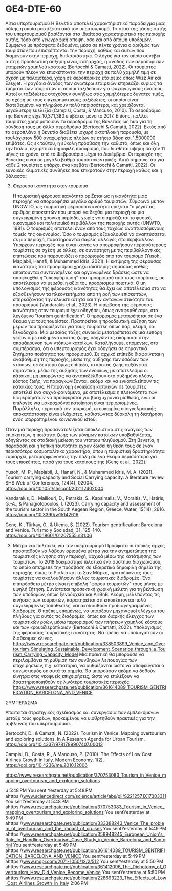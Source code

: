 # GE4-DTE-60

Αίτια υπερτουρισμού
  Η Βενετία αποτελεί χαρακτήριστικό παράδειγμα μιας πόλης η οποία μαστίζεται από τον υπερτουρισμό. Τα αίτια της τάσης αυτής του υπερτουρισμού βασίζονται στα ιδιαίτερα χαρακτηριστικά της περιοχής αυτής, τόσο από γεωγραφική άποψη, όσο και από άποψη υποδομών. Σύμφωνα με πρόσφατα δεδομένα, μέσα σε πέντε χρόνια ο αριθμός των τουριστών που επισκέπτονται την περιοχή, καθώς και αυτών που διαμένουν στην περιοχή, διπλασιάστηκε. Ο λόγος για τον οποίο συνέβει αυτή η προοδευτική αύξηση είναι, κατ'αρχάς, η άνοδος των αεροπορικών εταιρειών χαμηλού κόστους (Bertocchi & Camatti, 2022). Οι τουρίστες μπορούν πλέον να επισκέπτονται την περιοχή σε πολύ χαμηλή τιμή σε σχέση με παλαιότερα, χάρη σε αεροπορικές εταιρείες όπως Wizz Air και Easyjet. Η ραγδαία άνοδος των ανωτέρω εταιρειών επηρεάζει κυρίως τα τμήματα των τουριστών οι οποίοι ταξιδεύουν για ψυχαγωγικούς σκοπούς. Αυτοί οι ταξιδιώτες στοχεύουν συνήθως στις χαμηλότερες δυνατές τιμές, σε σχέση με τους επιχειρηματικούς ταξιδιώτες, οι οποίοι είναι διατεθειμένοι να πληρώσουν πολύ περισσότερα, και χρειάζονται μεγαλύτερη ευελιξία (Campisi, Costa, & Mancuso, 2010). Το αεροδρόμιο της Βιέννης είχε 10,371,380 επιβάτες μόνο το 2017. Επίσης, πολλοί τουρίστες χρησιμοποιούν το αεροδρόμιο της Βενετίας ως hub για τη σύνδεσή τους με άλλα αεροδρόμια (Bertocchi & Camatti, 2022).
  Εκτός από τα αεροπλάνα η Βενετία διαθέτει ισχυρή ακτοπλοική παρουσία, με τουλάχιστον 500 αναχωρήσεις πλοίων σε ετήσια βάση και 1,5000000 επιβάτες. Ως εκ τούτου, η εύκολη πρόσβαση την καθιστά, όπως και όλη την Ιταλία, εξαιρετικά δημοφιλή προορισμό, που διαθέται υψηλή σαιζόν 11 μήνες το χρόνο, από το Φεβρουάριο μέχρι το Δεκέμβριο. Οι περιοχές της Βενετίας είναι σε μεγάλο βαθμό τουριστοκεντρικές. Αυτό σημαίνει ότι για κάθε 2 τουρίστες υπάρχει ένα κρεβάτι (Bertocchi & Camatti, 2022).
  Οι ευνοικές κλιματικές συνθήκες που επικρατούν στην περιοχή καθώς και η θάλασσα:


3. Φέρουσα ικανότητα στον τουρισμό

    Η τουριστική φέρουσα ικανότητα ορίζεται ως η ικανότητα μιας περιοχής να απορροφήσει μεγάλο αριθμό τουριστών. Σύμφωνα με τον UNOWTO, ως τουριστική φέρουσα ικανότητα ορίζεται "ο μέγιστος αριθμός επισκεπτών που μπορεί να δεχθεί μια περιοχή σε μια συγκεκριμένη χρονική περίοδο, χωρίς να επηρεάζεται το φυσικό, οικονομικό και πολιτισμiκό περιβάλλον της περιοχής αυτής (UNWTO, 1981). Ο τουρισμός αποτελεί έναν από τους ταχέως αναπτυσσόμενους τομείς της οικονομίας. Όσο ο τουρισμός εξακολουθεί να αναπτύσσεται σε μια περιοχή, παρατηρούνται σαφείς αλλαγές στο περιβάλλον. Υπάρχουν περιοχές που είναι ικανές να απορροφήσουν περισσότερους τουρίστες σε σχέση με άλλες, σε συνάρτηση με τις περιβαλλοντικές επιπτώσεις που παρουσιάζει ο προορισμός από τον τουρισμό (Yusoh, Mapjabil, Hanafi, & Muhammed Idris, 2021). Η εκτίμηση της φέρουσας ικανότητας του προορισμού χρήζει ιδιαίτερης σημασίας καθώς απαιτούνται συντονισμένες και οργανωμένες δράσεις ώστε να αποφευχθεί η "υπερφόρτωση" του προορισμού από τους τουρίστες, με αποτέλεσμα να μειωθεί η αξία του προορισμού ποιοτικά. Ο μη υπολογισμός της φέρουσας ικανότητας θα έχει ως αποτέλεσμα στο να εξασθενήσουν τα πλεονεκτήματα από τη ροή των επισκεπτών, επηρεάζοντας την ελκυστικότητα και την ανταγωνιστικότητα του προορισμού (Vandarakis et al., 2023).
   Η υπέρβαση της φέρουσας ικανότητας στον τουρισμό έχει οδηγήσει, όπως αναφερθήκαμε, στο λεγόμενο "tourism gentrification". Ο προορισμός μετατρέπεται σε ένα θέαμα για τους τουρίστες. Πρατηρείται η προοδευτική αύξηση των μερών που προορίζονται για τους τουρίστες όπως παρ, κλαμπ, και ξενοδοχεία. Μια μεσαίας τάξης συνοικία μετατρέπεται σε μια εύπορη γειτονιά με αυξημένο κόστος ζωής, οδηγώντας ακόμα και στην απομάκρυνση των ντόπιων κατοίκων. Καταλήγουμε, επομένως, στο συμπέρασμα, ότι ο υπερτουρισμός έχει οδηγήσει σε σημαντικά ζητήματα ποιότητας του προορισμού. Σε αρχικό επίπεδο διαφαίνεται η αναβάθμιση της περιοχής, μέσω της αύξησης των εσόδων των ντόπιων, σε δεύτερο όμως επίπεδο, το κόστος ζωής αυξάνεται σημαντικά, μέσω της αύξησης των ενοικίων, με αποτέλεσμα οι κάτοικοι, μη μπορώντας να ανταπεξέλθουν στο αυξημένο πλέον, κόστος ζωής, να παραγκωνίζονται, ακόμα και να εγκαταλείπουν τις κατοικίες τους. Η παράνομη ενοικίαση κατοικιών σε τουρίστες αποτελεί ένα συχνό φαινόμενο, με αποτέλεσμα η πλειονότητα των διαμερισμάτων να προσφέρεται για βραχυχρόνια μίσθωση, ενώ οι επιλογές για μακροχρόνια κατοίκηση είναι περιορισμένες. Παράλληλα, πέρα από τον τουρισμό, οι ευκαιρίες επαγγελματικής αποκατάστασης είναι ελάχιστες, καθιστώντας δύσκολη τη διατήρηση ενός ισορροπημένου κοινωνικού ιστού.

Όταν μια περιοχή προσανατολίζεται αποκλειστικά στις ανάγκες των επισκεπτών, η ποιότητα ζωής των μόνιμων κατοίκων υποβαθμίζεται, οδηγώντας σε σταδιακή μείωση του ντόπιου πληθυσμού. Στη Βενετία, η παράδοση και η τοπική ταυτότητα έχουν δώσει τη θέση τους σε έναν περισσότερο κοσμοπολίτικο χαρακτήρα, όπου η τουριστική δραστηριότητα κυριαρχεί, μεταμορφώνοντας την πόλη σε ένα θέαμα περισσότερο για τους επισκέπτες, παρά για τους κατοίκους της (Genç et al., 2022).
   

   Yusoh, M. P., Mapjabil, J., Hanafi, N., & Muhammed Idris, M. A. (2021). Tourism carrying capacity and Social Carrying capacity: A literature review. SHS Web of Conferences, 124(4), 02004. https://doi.org/10.1051/shsconf/202112402004

   Vandarakis, D., Malliouri, D., Petrakis, S., Kapsimalis, V., Moraitis, V., Hatiris, G.-A., & Panagiotopoulos, I. (2023). Carrying capacity and assessment of the tourism sector in the South Aegean Region, Greece. Water, 15(14), 2616. https://doi.org/10.3390/w15142616

Genç, K., Türkay, O., & Ulema, Ş. (2022). Tourism gentrification: Barcelona and Venice. Turismo y Sociedad, 31, 125–140. https://doi.org/10.18601/01207555.n31.06

  3. Μέτρα και πολιτικές για τον υπερτουρισμό
     Πρόσφατα οι τοπικές αρχές προσπαθούν να λάβουν ορισμένα μέτρα για την αντιμετώπιση της τουριστικής κίνησης στην περιοχή, αρχικά μέσω της κατάτμησης των τουριστών. To 2018 δοκιμάστηκε πιλοτικά ένα σύστημα διαχωρισμού, το οποίο απέτρεπε την πρόσβαση σε εξαιρετικά δημοφιλή σημεία της περιοχής, όπως το Ριάλτο και το Σαν Μάρκο, προτρέποντας τους τουρίστες να ακολουθήσουν άλλες τουριστικές διαδρομές. Ένα επιπρόσθετο μέτρο είναι η επιβολή "φόρου τουριστών" τους μήνες με υψηλή ζήτηση. Συνίσταται προσεκτική χωρική μελέτη για τη βελτίωση των υποδομών, όπως ξενοδοχεία και AirBnB. Ακόμη, μελετώντας τις κινήσεις των τουριστών, παρατηρείται ότι επισκέπτονται πολύ συγκεκριμένες τοποθεσίες, και ακολουθούν προδιαγεγραμμένες διαδρομές. Θ πρέπει, επομένως, να υπάρξουν μηχανισμοί ελέγχου του πλήθους για αυτές τις διαδρομές, όπως και διαρκής έλεγχος των τουριστικών ροών, μέσω περιορισμού των πτήσεων χαμηλού κόστους και των κρουαζιερόπλοιων (Bertocchi & Camatti, 2022).
  Υπολογισμός της φέρουσας τουριστικής ικανότητας: Θα πρέπει να υπολογιστούν οι διαθέσιμες κλίνες. https://www.researchgate.net/publication/338503899_Venice_and_Overtourism_Simulating_Sustainable_Development_Scenarios_through_a_Tourism_Carrying_Capacity_Model
Μια πρακτική θα μπορούσε να περιλαμβάνει τη ρύθμιση των συνθηκών λειτουργίας των επιχειρήσεων, π.χ. εστιατόρια, να ρυθμίζονται ώστε να αποφεύγεται ο συνωστισμός σε αυτά τα σημεία. Θα μπορούσαν ακόμη να δοθούν κίνητρα στις νεοφυείς επιχειρήσεις, ώστε να επιλέξουν να δραστηριοποιηθούν σε λιγότερο τουριστικές περιοχές. https://www.researchgate.net/publication/361614089_TOURISM_GENTRIFICATION_BARCELONA_AND_VENICE


ΣΥΜΠΕΡΑΣΜΑ

Απαιτείται στρατηγικός σχεδιασμός και συνεργασία των εμπλεκόμενων μεταξύ τους φορέων, προκειμένου να υιοθρτηθούν πρακτικές για την άμβλυνση του υπερτουρισμού. 


Bertocchi, D., & Camatti, N. (2022). Tourism in Venice: Mapping overtourism and exploring solutions. In A Research Agenda for Urban Tourism. https://doi.org/10.4337/9781789907407.00013

Campisi, D., Costa, R., & Mancuso, P. (2010). The Effects of Low Cost Airlines Growth in Italy. Modern Economy, 1(2). https://doi.org/10.4236/me.2010.12006

https://www.researchgate.net/publication/370753083_Tourism_in_Venice_mapping_overtourism_and_exploring_solutions



u 5:48 PM
You sent
Yesterday at 5:48 PM
ahttps://www.sciencedirect.com/science/article/abs/pii/S2212571X17303311
You sentYesterday at 5:48 PM
ahttps://www.researchgate.net/publication/370753083_Tourism_in_Venice_mapping_overtourism_and_exploring_solutions
You sentYesterday at 5:49 PM
ahttps://www.researchgate.net/publication/333388243_Venice_The_problem_of_overtourism_and_the_impact_of_cruises
You sentYesterday at 5:49 PM
ahttps://www.researchgate.net/publication/358948245_European_Union's_Role_in_Handling_Overtourism_Case_Study_in_Venice_Barcelona_and_Santorini
You sentYesterday at 5:49 PM
ahttps://www.researchgate.net/publication/361614089_TOURISM_GENTRIFICATION_BARCELONA_AND_VENICE
You sentYesterday at 5:49 PM
ahttps://www.mdpi.com/2071-1050/12/2/512
You sentYesterday at 5:50 PM
ahttps://www.researchgate.net/publication/361412096_The_Dichotomy_of_Overtourism_How_Did_Venice_Become_Venice
You sentYesterday at 5:50 PM
ahttps://www.researchgate.net/publication/228693223_The_Effects_of_Low_Cost_Airlines_Growth_in_Italy
2:06 PM
